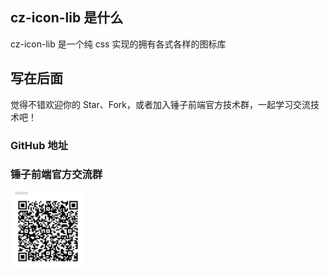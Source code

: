 ## cz-icon-lib 是什么

cz-icon-lib 是一个纯 css 实现的拥有各式各样的图标库

## 写在后面

觉得不错欢迎你的 Star、Fork，或者加入锤子前端官方技术群，一起学习交流技术吧！

### GitHub 地址

<a href="https://github.com/cz-frontend/cz-grid.git"></a>

### 锤子前端官方交流群

<img src='./src/images/code.jpg' style="width: 120px;height: 120px;" />
